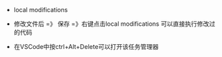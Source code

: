 - local modifications  
* 修改文件后 =》 保存 =》右键点击local modifications 可以直接执行修改过的代码
+ 在VSCode中按ctrl+Alt+Delete可以打开该任务管理器
